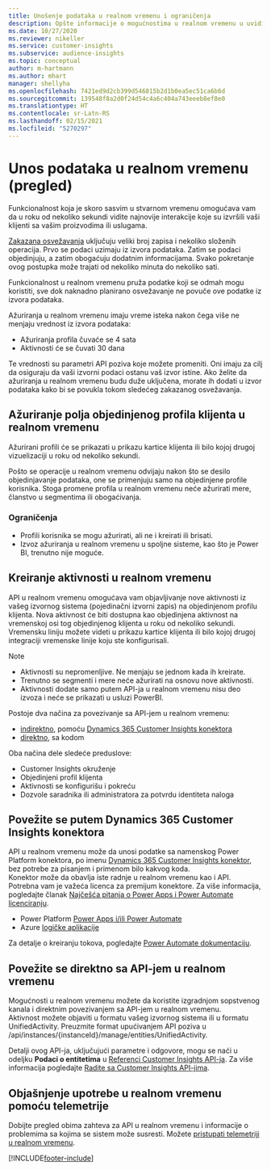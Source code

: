 ```yaml
---
title: Unošenje podataka u realnom vremenu i ograničenja
description: Opšte informacije o mogućnostima u realnom vremenu u uvidima o korisnicima.
ms.date: 10/27/2020
ms.reviewer: nikeller
ms.service: customer-insights
ms.subservice: audience-insights
ms.topic: conceptual
author: m-hartmann
ms.author: mhart
manager: shellyha
ms.openlocfilehash: 7421ed9d2cb399d546815b2d1b0ea5ec51ca6b6d
ms.sourcegitcommit: 139548f8a2d0f24d54c4a6c404a743eeeb8ef8e0
ms.translationtype: HT
ms.contentlocale: sr-Latn-RS
ms.lasthandoff: 02/15/2021
ms.locfileid: "5270297"
---
```

# <a name="real-time-data-ingestion-preview"></a>Unos podataka u realnom vremenu (pregled)

Funkcionalnost koja je skoro sasvim u stvarnom vremenu omogućava vam da u roku od nekoliko sekundi vidite najnovije interakcije koje su izvršili vaši klijenti sa vašim proizvodima ili uslugama.

[Zakazana osvežavanja](system.md#schedule-tab) uključuju veliki broj zapisa i nekoliko složenih operacija. Prvo se podaci uzimaju iz izvora podataka. Zatim se podaci objedinjuju, a zatim obogaćuju dodatnim informacijama. Svako pokretanje ovog postupka može trajati od nekoliko minuta do nekoliko sati.

Funkcionalnost u realnom vremenu pruža podatke koji se odmah mogu koristiti, sve dok naknadno planirano osvežavanje ne povuče ove podatke iz izvora podataka.

Ažuriranja u realnom vremenu imaju vreme isteka nakon čega više ne menjaju vrednost iz izvora podataka:

- Ažuriranja profila čuvaće se 4 sata
- Aktivnosti će se čuvati 30 dana

Te vrednosti su parametri API poziva koje možete promeniti. Oni imaju za cilj da osiguraju da vaši izvorni podaci ostanu vaš izvor istine. Ako želite da ažuriranja u realnom vremenu budu duže uključena, morate ih dodati u izvor podataka kako bi se povukla tokom sledećeg zakazanog osvežavanja.

## <a name="real-time-update-of-the-unified-customer-profile-fields"></a>Ažuriranje polja objedinjenog profila klijenta u realnom vremenu

Ažurirani profili će se prikazati u prikazu kartice klijenta ili bilo kojoj drugoj vizuelizaciji u roku od nekoliko sekundi.

Pošto se operacije u realnom vremenu odvijaju nakon što se desilo objedinjavanje podataka, one se primenjuju samo na objedinjene profile korisnika. Stoga promene profila u realnom vremenu neće ažurirati mere, članstvo u segmentima ili obogaćivanja.

### <a name="limitations"></a>Ograničenja

- Profili korisnika se mogu ažurirati, ali ne i kreirati ili brisati.
- Izvoz ažuriranja u realnom vremenu u spoljne sisteme, kao što je Power BI, trenutno nije moguće.

## <a name="real-time-creation-of-activities"></a>Kreiranje aktivnosti u realnom vremenu

API u realnom vremenu omogućava vam objavljivanje nove aktivnosti iz vašeg izvornog sistema (pojedinačni izvorni zapis) na objedinjenom profilu klijenta. Nova aktivnost će biti dostupna kao objedinjena aktivnost na vremenskoj osi tog objedinjenog klijenta u roku od nekoliko sekundi. Vremensku liniju možete videti u prikazu kartice klijenta ili bilo kojoj drugoj integraciji vremenske linije koju ste konfigurisali.

> [!NOTE]
>
> - Aktivnosti su nepromenljive. Ne menjaju se jednom kada ih kreirate.
> - Trenutno se segmenti i mere neće ažurirati na osnovu nove aktivnosti.
> - Aktivnosti dodate samo putem API-ja u realnom vremenu nisu deo izvoza i neće se prikazati u usluzi PowerBI.

Postoje dva načina za povezivanje sa API-jem u realnom vremenu:

- [indirektno](#connect-via-the-dynamics-365-customer-insights-connector), pomoću [Dynamics 365 Customer Insights konektora](https://docs.microsoft.com/connectors/customerinsights/)
- [direktno](#connect-directly-to-the-real-time-api), sa kodom

Oba načina dele sledeće preduslove:

- Customer Insights okruženje
- Objedinjeni profil klijenta
- Aktivnosti se konfigurišu i pokreću
- Dozvole saradnika ili administratora za potvrdu identiteta naloga

## <a name="connect-via-the-dynamics-365-customer-insights-connector"></a>Povežite se putem Dynamics 365 Customer Insights konektora

API u realnom vremenu može da unosi podatke sa namenskog Power Platform konektora, po imenu [Dynamics 365 Customer Insights konektor](https://docs.microsoft.com/connectors/customerinsights/), bez potrebe za pisanjem i primenom bilo kakvog koda.    
Konektor može da obavlja iste radnje u realnom vremenu kao i API. Potrebna vam je važeća licenca za premijum konektore. Za više informacija, pogledajte članak [Najčešća pitanja o Power Apps i Power Automate licenciranju](https://docs.microsoft.com/power-platform/admin/powerapps-flow-licensing-faq).

- Power Platform [Power Apps i/ili Power Automate](https://docs.microsoft.com/connectors/)
- Azure [logičke aplikacije](https://docs.microsoft.com/azure/connectors/apis-list)

Za detalje o kreiranju tokova, pogledajte [Power Automate dokumentaciju](https://docs.microsoft.com/power-automate/).

## <a name="connect-directly-to-the-real-time-api"></a>Povežite se direktno sa API-jem u realnom vremenu

Mogućnosti u realnom vremenu možete da koristite izgradnjom sopstvenog kanala i direktnim povezivanjem sa API-jem u realnom vremenu.    
Aktivnost možete objaviti u formatu vašeg izvornog sistema ili u formatu UnifiedActivity. Preuzmite format upućivanjem API poziva u /api/instances/{instanceId}/manage/entities/UnifiedActivity.

Detalji ovog API-ja, uključujući parametre i odgovore, mogu se naći u odeljku **Podaci o entitetima** u [Referenci Customer Insights API-ja](https://developer.ci.ai.dynamics.com/api-details#api=CustomerInsights). Za više informacija pogledajte [Radite sa Customer Insights API-jima](apis.md).

## <a name="understand-your-real-time-usage-with-telemetry"></a>Objašnjenje upotrebe u realnom vremenu pomoću telemetrije

Dobijte pregled obima zahteva za API u realnom vremenu i informacije o problemima sa kojima se sistem može susresti. Možete [pristupati telemetriji u realnom vremenu](system.md#api-usage-tab). 


[!INCLUDE[footer-include](../includes/footer-banner.md)]